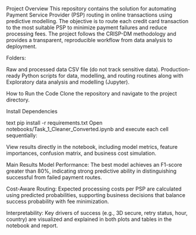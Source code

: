Project Overview
This repository contains the solution for automating Payment Service Provider (PSP) routing in online transactions using predictive modelling. The objective is to route each credit card transaction to the most suitable PSP to minimize payment failures and reduce processing fees. The project follows the CRISP-DM methodology and provides a transparent, reproducible workflow from data analysis to deployment.

Folders:

Raw and processed data CSV file (do not track sensitive data).
Production-ready Python scripts for data, modelling, and routing routines along with Exploratory data analysis and modelling (Jupyter).

How to Run the Code
Clone the repository and navigate to the project directory.

Install Dependencies

text
pip install -r requirements.txt
Open notebooks/Task_1_Cleaner_Converted.ipynb and execute each cell sequentially:

View results directly in the notebook, including model metrics, feature importances, confusion matrix, and business cost simulation.


Main Results
Model Performance:
The best model achieves an F1-score greater than 80%, indicating strong predictive ability in distinguishing successful from failed payment routes.

Cost-Aware Routing:
Expected processing costs per PSP are calculated using predicted probabilities, supporting business decisions that balance success probability with fee minimization.

Interpretability:
Key drivers of success (e.g., 3D secure, retry status, hour, country) are visualized and explained in both plots and tables in the notebook and report.